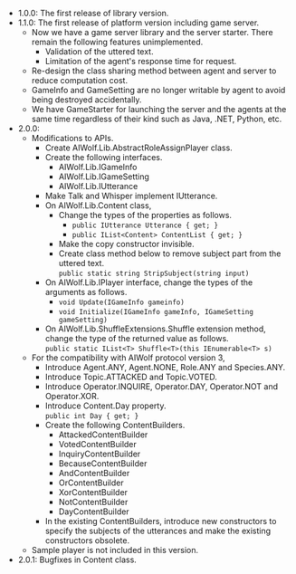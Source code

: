 * 1.0.0: The first release of library version.
* 1.1.0: The first release of platform version including game server.
  * Now we have a game server library and the server starter.
There remain the following features unimplemented.
    * Validation of the uttered text.
    * Limitation of the agent's response time for request.
  * Re-design the class sharing method between agent and server
to reduce computation cost.
  * GameInfo and GameSetting are no longer writable by agent
to avoid being destroyed accidentally.
  * We have GameStarter for launching the server and the agents at the same time
regardless of their kind such as Java, .NET, Python, etc.
* 2.0.0:
  * Modifications to APIs.
    * Create AIWolf.Lib.AbstractRoleAssignPlayer class.
    * Create the following interfaces.
      * AIWolf.Lib.IGameInfo
      * AIWolf.Lib.IGameSetting
      * AIWolf.Lib.IUtterance
    * Make Talk and Whisper implement IUtterance.
    * On AIWolf.Lib.Content class,
      * Change the types of the properties as follows.
        * `public IUtterance Utterance { get; }`
        * `public IList<Content> ContentList { get; }`
      * Make the copy constructor invisible.
      * Create class method below to remove subject part from the uttered text.  
        `public static string StripSubject(string input)`
    * On AIWolf.Lib.IPlayer interface, change the types of the arguments as follows.
        * `void Update(IGameInfo gameinfo)`
        * `void Initialize(IGameInfo gameInfo, IGameSetting gameSetting)`
    * On AIWolf.Lib.ShuffleExtensions.Shuffle extension method,
      change the type of the returned value as follows.  
      `public static IList<T> Shuffle<T>(this IEnumerable<T> s)`
  * For the compatibility with AIWolf protocol version 3,
    * Introduce Agent.ANY, Agent.NONE, Role.ANY and Species.ANY.
    * Introduce Topic.ATTACKED and Topic.VOTED.
    * Introduce Operator.INQUIRE, Operator.DAY, Operator.NOT and Operator.XOR.
    * Introduce Content.Day property.  
      `public int Day { get; }`
    * Create the following ContentBuilders.
      * AttackedContentBuilder
      * VotedContentBuilder
      * InquiryContentBuilder
      * BecauseContentBuilder
      * AndContentBuilder
      * OrContentBuilder
      * XorContentBuilder
      * NotContentBuilder
      * DayContentBuilder
    * In the existing ContentBuilders,
      introduce new constructors to specify the subjects of the utterances
      and make the existing constructors obsolete.
  * Sample player is not included in this version.
* 2.0.1: Bugfixes in Content class.
